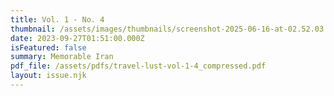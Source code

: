 ```yaml
---
title: Vol. 1 - No. 4
thumbnail: /assets/images/thumbnails/screenshot-2025-06-16-at-02.52.03.png
date: 2023-09-27T01:51:00.000Z
isFeatured: false
summary: Memorable Iran
pdf_file: /assets/pdfs/travel-lust-vol-1-4_compressed.pdf
layout: issue.njk
---
```

